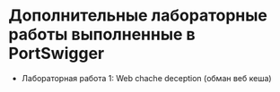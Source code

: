 # Дополнительные лабораторные работы выполненные в PortSwigger
- Лабораторная работа 1: Web chache deception (обман веб кеша)
